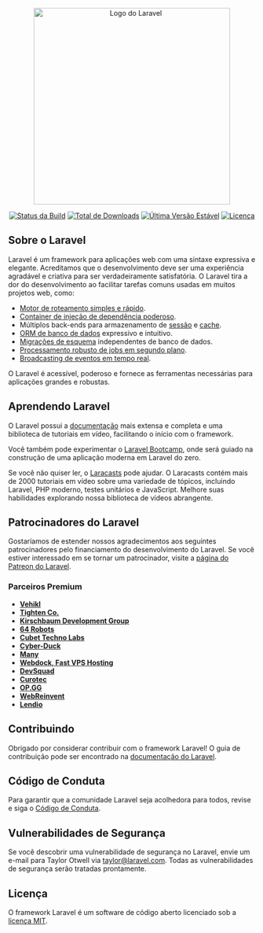 <p align="center"><a href="https://laravel.com" target="_blank"><img src="https://raw.githubusercontent.com/laravel/art/master/logo-lockup/5%20SVG/2%20CMYK/1%20Full%20Color/laravel-logolockup-cmyk-red.svg" width="400" alt="Logo do Laravel"></a></p>

<p align="center">
<a href="https://github.com/laravel/framework/actions"><img src="https://github.com/laravel/framework/workflows/tests/badge.svg" alt="Status da Build"></a>
<a href="https://packagist.org/packages/laravel/framework"><img src="https://img.shields.io/packagist/dt/laravel/framework" alt="Total de Downloads"></a>
<a href="https://packagist.org/packages/laravel/framework"><img src="https://img.shields.io/packagist/v/laravel/framework" alt="Última Versão Estável"></a>
<a href="https://packagist.org/packages/laravel/framework"><img src="https://img.shields.io/packagist/l/laravel/framework" alt="Licença"></a>
</p>

## Sobre o Laravel

Laravel é um framework para aplicações web com uma sintaxe expressiva e elegante. Acreditamos que o desenvolvimento deve ser uma experiência agradável e criativa para ser verdadeiramente satisfatória. O Laravel tira a dor do desenvolvimento ao facilitar tarefas comuns usadas em muitos projetos web, como:

- [Motor de roteamento simples e rápido](https://laravel.com/docs/routing).
- [Container de injeção de dependência poderoso](https://laravel.com/docs/container).
- Múltiplos back-ends para armazenamento de [sessão](https://laravel.com/docs/session) e [cache](https://laravel.com/docs/cache).
- [ORM de banco de dados](https://laravel.com/docs/eloquent) expressivo e intuitivo.
- [Migrações de esquema](https://laravel.com/docs/migrations) independentes de banco de dados.
- [Processamento robusto de jobs em segundo plano](https://laravel.com/docs/queues).
- [Broadcasting de eventos em tempo real](https://laravel.com/docs/broadcasting).

O Laravel é acessível, poderoso e fornece as ferramentas necessárias para aplicações grandes e robustas.

## Aprendendo Laravel

O Laravel possui a [documentação](https://laravel.com/docs) mais extensa e completa e uma biblioteca de tutoriais em vídeo, facilitando o início com o framework.

Você também pode experimentar o [Laravel Bootcamp](https://bootcamp.laravel.com), onde será guiado na construção de uma aplicação moderna em Laravel do zero.

Se você não quiser ler, o [Laracasts](https://laracasts.com) pode ajudar. O Laracasts contém mais de 2000 tutoriais em vídeo sobre uma variedade de tópicos, incluindo Laravel, PHP moderno, testes unitários e JavaScript. Melhore suas habilidades explorando nossa biblioteca de vídeos abrangente.

## Patrocinadores do Laravel

Gostaríamos de estender nossos agradecimentos aos seguintes patrocinadores pelo financiamento do desenvolvimento do Laravel. Se você estiver interessado em se tornar um patrocinador, visite a [página do Patreon do Laravel](https://patreon.com/taylorotwell).

### Parceiros Premium

- **[Vehikl](https://vehikl.com/)**
- **[Tighten Co.](https://tighten.co)**
- **[Kirschbaum Development Group](https://kirschbaumdevelopment.com)**
- **[64 Robots](https://64robots.com)**
- **[Cubet Techno Labs](https://cubettech.com)**
- **[Cyber-Duck](https://cyber-duck.co.uk)**
- **[Many](https://www.many.co.uk)**
- **[Webdock, Fast VPS Hosting](https://www.webdock.io/en)**
- **[DevSquad](https://devsquad.com)**
- **[Curotec](https://www.curotec.com/services/technologies/laravel/)**
- **[OP.GG](https://op.gg)**
- **[WebReinvent](https://webreinvent.com/?utm_source=laravel&utm_medium=github&utm_campaign=patreon-sponsors)**
- **[Lendio](https://lendio.com)**

## Contribuindo

Obrigado por considerar contribuir com o framework Laravel! O guia de contribuição pode ser encontrado na [documentação do Laravel](https://laravel.com/docs/contributions).

## Código de Conduta

Para garantir que a comunidade Laravel seja acolhedora para todos, revise e siga o [Código de Conduta](https://laravel.com/docs/contributions#code-of-conduct).

## Vulnerabilidades de Segurança

Se você descobrir uma vulnerabilidade de segurança no Laravel, envie um e-mail para Taylor Otwell via [taylor@laravel.com](mailto:taylor@laravel.com). Todas as vulnerabilidades de segurança serão tratadas prontamente.

## Licença

O framework Laravel é um software de código aberto licenciado sob a [licença MIT](https://opensource.org/licenses/MIT).
